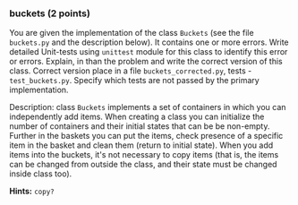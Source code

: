 ### buckets (2 points)


You are given the implementation of the class `Buckets` (see the file `buckets.py` and the description below). It contains one or more errors. Write detailed
Unit-tests using `unittest` module for this class to identify this error or errors. Explain, in
than the problem and write the correct version of this class. Correct version place in a file
`buckets_corrected.py`, tests - `test_buckets.py`. Specify which tests are not
passed by the primary implementation.

Description: class `Buckets` implements a set of containers in which
you can independently add items. When creating a class you can initialize
the number of containers and their initial states that can be
be non-empty. Further in the baskets you can put the items, check
presence of a specific item in the basket and clean them (return to
initial state). When you add items into the buckets,
it's not necessary to copy items (that is, the items can be changed from outside the class,
and their state must be changed inside class too).

**Hints:** `copy?`